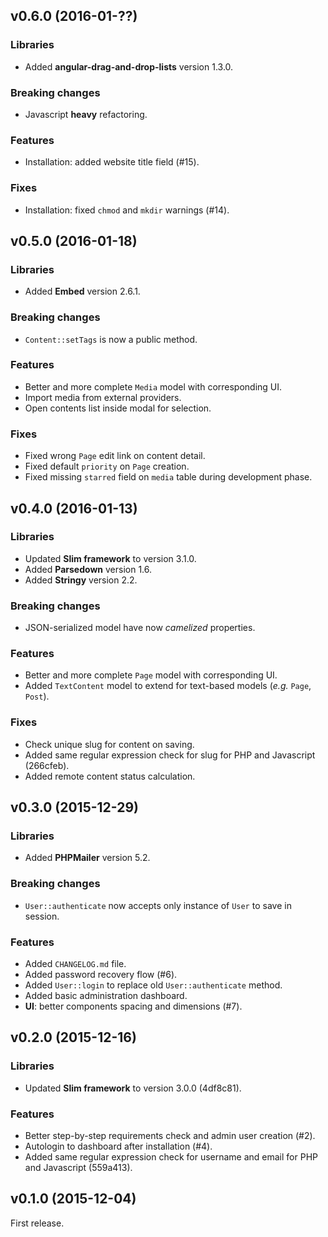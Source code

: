 ## v0.6.0 (2016-01-??)

### Libraries
- Added **angular-drag-and-drop-lists** version 1.3.0.

### Breaking changes
- Javascript **heavy** refactoring.

### Features
- Installation: added website title field (#15).

### Fixes
- Installation: fixed `chmod` and `mkdir` warnings (#14).

## v0.5.0 (2016-01-18)

### Libraries
- Added **Embed** version 2.6.1.

### Breaking changes
- `Content::setTags` is now a public method.

### Features
- Better and more complete `Media` model with corresponding UI.
- Import media from external providers.
- Open contents list inside modal for selection.

### Fixes
- Fixed wrong `Page` edit link on content detail.
- Fixed default `priority` on `Page` creation.
- Fixed missing `starred` field on `media` table during development phase.

## v0.4.0 (2016-01-13)

### Libraries
- Updated **Slim framework** to version 3.1.0.
- Added **Parsedown** version 1.6.
- Added **Stringy** version 2.2.

### Breaking changes
- JSON-serialized model have now *camelized* properties.

### Features
- Better and more complete `Page` model with corresponding UI.
- Added `TextContent` model to extend for text-based models (_e.g._ `Page`, `Post`).

### Fixes
- Check unique slug for content on saving.
- Added same regular expression check for slug for PHP and Javascript (266cfeb).
- Added remote content status calculation.

## v0.3.0 (2015-12-29)

### Libraries
- Added **PHPMailer** version 5.2.

### Breaking changes
- `User::authenticate` now accepts only instance of `User` to save in session.

### Features
- Added `CHANGELOG.md` file.
- Added password recovery flow (#6).
- Added `User::login` to replace old `User::authenticate` method.
- Added basic administration dashboard.
- **UI**: better components spacing and dimensions (#7).

## v0.2.0 (2015-12-16)

### Libraries
- Updated **Slim framework** to version 3.0.0 (4df8c81).

### Features
- Better step-by-step requirements check and admin user creation (#2).
- Autologin to dashboard after installation (#4).
- Added same regular expression check for username and email for PHP and Javascript (559a413).

## v0.1.0 (2015-12-04)

First release.

